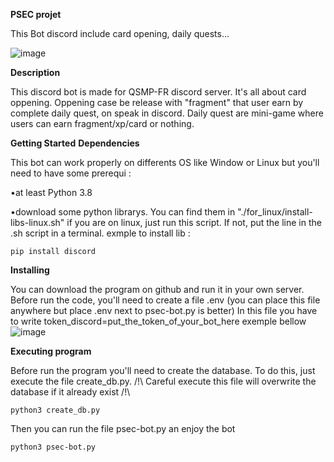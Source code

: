 **PSEC projet**

This Bot discord include card opening, daily quests...

![image](https://github.com/mathkiler/PSEC/assets/98045481/3b54b512-2097-4f66-9d05-5198a87ed1c5)

**Description**

This discord bot is made for QSMP-FR discord server.
It's all about card oppening. Oppening case be release with "fragment" that user earn by complete daily quest, on speak in discord.
Daily quest are mini-game where users can earn fragment/xp/card or nothing.



**Getting Started**
**Dependencies**

This bot can work properly on differents OS like Window or Linux but you'll need to have some prerequi : 

•at least Python 3.8

•download some python librarys. You can find them in "./for_linux/install-libs-linux.sh" if you are on linux, just run this script. If not, put the line in the .sh script in a terminal.
exmple to install lib : 

    pip install discord

**Installing**

You can download the program on github and run it in your own server.
Before run the code, you'll need to create a file .env (you can place this file anywhere but place .env next to psec-bot.py is better)
In this file you have to write token_discord=put_the_token_of_your_bot_here
exemple bellow
![image](https://github.com/mathkiler/PSEC/assets/98045481/b96f637b-41b4-4dfa-b9eb-8dcf68ab13ab)

**Executing program**

Before run the program you'll need to create the database. To do this, just execute the file create_db.py. /!\ Careful execute this file will overwrite the database if it already exist /!\

    python3 create_db.py
  
Then you can run the file psec-bot.py an enjoy the bot

    python3 psec-bot.py
    
